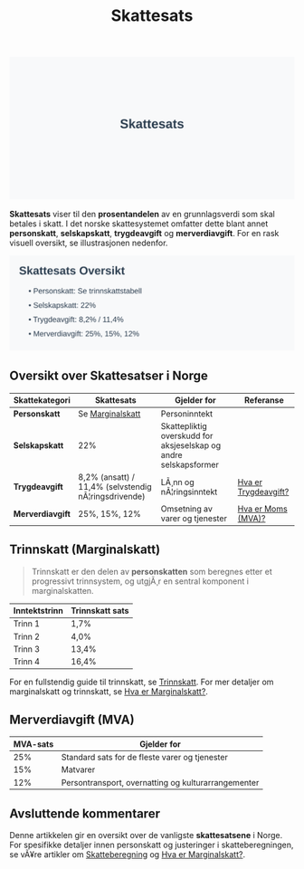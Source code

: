 ﻿---
title: "Skattesats"
meta_title: "Skattesats"
meta_description: '![Skattesats](skattesats-image.svg)'
slug: skattesats
type: blog
layout: pages/single
---

![Skattesats](skattesats-image.svg)

**Skattesats** viser til den **prosentandelen** av en grunnlagsverdi som skal betales i skatt. I det norske skattesystemet omfatter dette blant annet **personskatt**, **selskapskatt**, **trygdeavgift** og **merverdiavgift**. For en rask visuell oversikt, se illustrasjonen nedenfor.

![Oversikt over Skattesatser](skattesats-overview.svg)

## Oversikt over Skattesatser i Norge

| Skattekategori   | Skattesats                                      | Gjelder for                           | Referanse |
|------------------|-------------------------------------------------|---------------------------------------|-----------|
| **Personskatt**  | Se [Marginalskatt](/blogs/regnskap/hva-er-marginalskatt "Hva er Marginalskatt? Komplett guide til marginalskatt") | Personinntekt                         |           |
| **Selskapskatt** | 22%                                             | Skattepliktig overskudd for aksjeselskap og andre selskapsformer |           |
| **Trygdeavgift** | 8,2% (ansatt) / 11,4% (selvstendig nÃ¦ringsdrivende) | LÃ¸nn og nÃ¦ringsinntekt                | [Hva er Trygdeavgift?](/blogs/regnskap/hva-er-trygdeavgift "Hva er Trygdeavgift? En guide til trygdeavgift i Norge") |
| **Merverdiavgift** | 25%, 15%, 12%                                | Omsetning av varer og tjenester       | [Hva er Moms (MVA)?](/blogs/regnskap/hva-er-moms-mva "Hva er Moms (MVA)? Komplett Guide til Merverdiavgift i Norge") |

## Trinnskatt (Marginalskatt)

> Trinnskatt er den delen av **personskatten** som beregnes etter et progressivt trinnsystem, og utgjÃ¸r en sentral komponent i marginalskatten.

| Inntektstrinn  | Trinnskatt sats |
|----------------|-----------------|
| Trinn 1        | 1,7%            |
| Trinn 2        | 4,0%            |
| Trinn 3        | 13,4%           |
| Trinn 4        | 16,4%           |


For en fullstendig guide til trinnskatt, se [Trinnskatt](/blogs/regnskap/trinnskatt "Trinnskatt “ Guide til trinnskatt i Norge").
For mer detaljer om marginalskatt og trinnskatt, se [Hva er Marginalskatt?](/blogs/regnskap/hva-er-marginalskatt "Hva er Marginalskatt? Komplett guide til marginalskatt").

## Merverdiavgift (MVA)

| MVA-sats | Gjelder for                       |
|----------|-----------------------------------|
| 25%      | Standard sats for de fleste varer og tjenester |
| 15%      | Matvarer                          |
| 12%      | Persontransport, overnatting og kulturarrangementer |

## Avsluttende kommentarer

Denne artikkelen gir en oversikt over de vanligste **skattesatsene** i Norge. For spesifikke detaljer innen personskatt og justeringer i skatteberegningen, se vÃ¥re artikler om [Skatteberegning](/blogs/regnskap/skatteberegning "Skatteberegning - Komplett Guide til Skatteberegning") og [Hva er Marginalskatt?](/blogs/regnskap/hva-er-marginalskatt "Hva er Marginalskatt? Komplett guide til marginalskatt").





